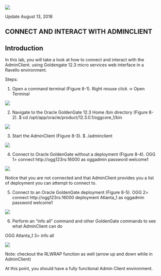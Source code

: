 ![](images/800/Lab800_image100.PNG)

Update August 13, 2018

## CONNECT AND INTERACT WITH ADMINCLIENT
## Introduction

In this lab, you will take a look at how to connect and interact with the AdminClient. using Goldengate 12.3 micro services web interface in a Ravello environment.


Steps:
1. Open a command terminal (Figure 8-1).
Right mouse click -> Open Terminal

![](images/800/Lab800_image101.png)

2. Navigate to the Oracle GoldenGate 12.3 Home /bin directory (Figure 8-2).
$ cd /opt/app/oracle/product/12.3.0.1/oggcore_1/bin

![](images/800/Lab800_image102.png)

3. Start the AdminClient (Figure 8-3).
$ ./adminclient

![](images/800/Lab800_image103.png)

4. Connect to Oracle GoldenGate without a deployment (Figure 8-4).
OGG 1> connect http://ogg123rs:16000 as oggadmin password
welcome1

![](images/800/Lab800_image104.png)

Notice that you are not connected and that AdminClient provides you a list of deployment you can attempt to connect to.

5. Connect to an Oracle GoldenGate deployment (Figure 8-5).
OGG 2> connect http://ogg123rs:16000 deployment Atlanta_1
as oggadmin password welcome1

![](images/800/Lab800_image105.png)

6. Perform an “info all” command and other GoldenGate commands to see what
AdminClient can do

OGG Atlanta_1 3> info all

![](images/800/Lab800_image106.png)

Note: checkout the RLWRAP function as well (arrow up and down while in AdminClient)


At this point, you should have a fully functional Admin Client environment. 